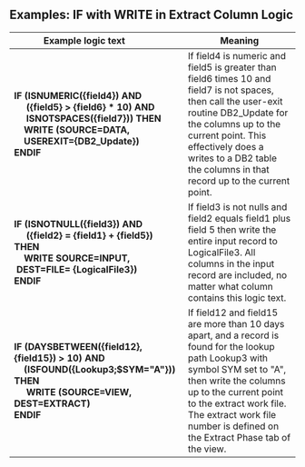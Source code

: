 ## Examples: IF with WRITE in Extract Column Logic

|Example logic text&nbsp;&nbsp;&nbsp;&nbsp;&nbsp;&nbsp;&nbsp;&nbsp;&nbsp;&nbsp;|Meaning|
|------------------|-------|
|**IF (ISNUMERIC({field4}) AND <br>&nbsp;&nbsp;&nbsp;&nbsp; ({field5} > {field6} * 10) AND <br>&nbsp;&nbsp;&nbsp;&nbsp; ISNOTSPACES({field7})) THEN<br>&nbsp;&nbsp;&nbsp;&nbsp;WRITE (SOURCE=DATA, <br>&nbsp;&nbsp;&nbsp;&nbsp;USEREXIT={DB2_Update}) <br>ENDIF**|If field4 is numeric and field5 is greater than field6 times 10 and field7 is not spaces, then call the user-exit routine DB2\_Update for the columns up to the current point. This effectively does a writes to a DB2 table the columns in that record up to the current point.|
|**IF (ISNOTNULL({field3}) AND <br>&nbsp;&nbsp;&nbsp;&nbsp; ({field2} = {field1} + {field5}) THEN <br>&nbsp;&nbsp;&nbsp;&nbsp;WRITE  SOURCE=INPUT, &nbsp;DEST=FILE= {LogicalFile3}) <br>ENDIF**|If field3 is not nulls and field2 equals field1 plus field 5 then write the entire input record to LogicalFile3. All columns in the input record are included, no matter what column contains this logic text.|
|**IF (DAYSBETWEEN({field12},{field15}) > 10) AND <br>&nbsp;&nbsp;&nbsp;&nbsp;(ISFOUND({Lookup3;$SYM="A"})) THEN <br>&nbsp;&nbsp;&nbsp;&nbsp; WRITE (SOURCE=VIEW, DEST=EXTRACT) <br>ENDIF**|If field12 and field15 are more than 10 days apart, and a record is found for the lookup path Lookup3 with symbol SYM set to "A", then write the columns up to the current point to the extract work file. The extract work file number is defined on the Extract Phase tab of the view.